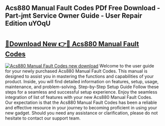 ## Acs880 Manual Fault Codes PDf Free Download - Part-jmt Service Owner Guide - User Repair Edition uYOqU

# <h2><a href="http://cf12016.oget.top/?id=Acs880+Manual+Fault+Codes">🔗Download New 👉🔴 Acs880 Manual Fault Codes</a></h2>

[![Acs880 Manual Fault Codes new download](https://i.imgur.com/5g1atiW.png)](http://cf12016.oget.top/?id=Acs880+Manual+Fault+Codes)
Welcome to the user guide for your newly purchased Acs880 Manual Fault Codes. This manual is designed to assist you in mastering the functions and capabilities of your product. Inside, you will find detailed information on features, setup, usage, maintenance, and problem-solving. Step-by-Step Setup Guide Follow these steps for a seamless and successful setup experience. Enjoy the seamless integration of list of features with your new Acs880 Manual Fault Codes. Our expectation is that the Acs880 Manual Fault Codes has been a reliable and effective resource in your journey to becoming proficient in using your new gadget. Should you need any assistance or clarification, please do not hesitate to contact our support team.
